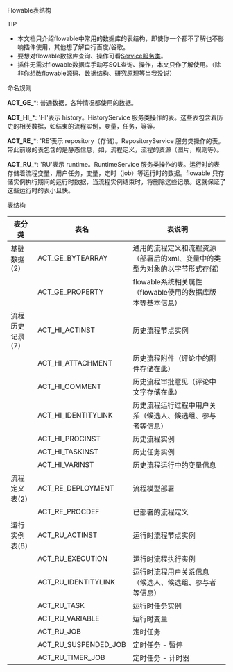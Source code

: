 Flowable表结构

TIP
* 本文档只介绍flowable中常用的数据库的表结构，即使你一个都不了解也不影响插件使用，其他想了解自行百度/谷歌。
* 要想对flowable数据库查询、操作可看[Service服务类](https://docs.nutflow.vip/flowable/service/repositoryService.html)。
* 插件无需对flowable数据库手动写SQL查询、操作，本文只作了解使用。（除非你想改flowable源码、数据结构、研究原理等当我没说）

命名规则

**ACT_GE_***: 普通数据，各种情况都使用的数据。

**ACT_HI_***: 'HI'表示 history。HistoryService 服务类操作的表。这些表包含着历史的相关数据，如结束的流程实例，变量，任务，等等。

**ACT_RE_***: 'RE'表示 repository（存储）。RepositoryService 服务类操作的表。带此前缀的表包含的是静态信息，如，流程定义，流程的资源（图片，规则等）。

**ACT_RU_***: 'RU'表示 runtime。RuntimeService 服务类操作的表。运行时的表存储着流程变量，用户任务，变量，定时（job）等运行时的数据。flowable 只存储实例执行期间的运行时数据，当流程实例结束时，将删除这些记录。这就保证了这些运行时的表小且快。

表结构

| 表分类       | 表名                | 表说明                                                     |
|------------|-------------------|----------------------------------------------------------|
| 基础数据(2)   | ACT_GE_BYTEARRAY   | 通用的流程定义和流程资源（部署后的xml、变量中的类型为对象的以字节形式存储）           |
|            | ACT_GE_PROPERTY    | flowable系统相关属性（flowable使用的数据库版本等基本信息）                              |
| 流程历史记录(7) | ACT_HI_ACTINST     | 历史流程节点实例                                                |
|            | ACT_HI_ATTACHMENT  | 历史流程附件（评论中的附件存储在此）                                     |
|            | ACT_HI_COMMENT     | 历史流程审批意见（评论中文字存储在此）                                      |
|            | ACT_HI_IDENTITYLINK| 历史流程运行过程中用户关系（候选人、候选组、参与者等信息）                        |
|            | ACT_HI_PROCINST    | 历史流程实例                                                  |
|            | ACT_HI_TASKINST    | 历史任务实例                                                  |
|            | ACT_HI_VARINST     | 历史流程运行中的变量信息                                           |
| 流程定义表(2)  | ACT_RE_DEPLOYMENT  | 流程模型部署                                                  |
|            | ACT_RE_PROCDEF     | 已部署的流程定义                                               |
| 运行实例表(8)  | ACT_RU_ACTINST     | 运行时流程节点实例                                              |
|            | ACT_RU_EXECUTION   | 运行时流程执行实例                                              |
|            | ACT_RU_IDENTITYLINK| 运行时流程用户关系信息 （候选人、候选组、参与者等信息）                          |
|            | ACT_RU_TASK        | 运行时任务实例                                                |
|            | ACT_RU_VARIABLE    | 运行时变量                                                  |
|            | ACT_RU_JOB         | 定时任务                                                   |
|            | ACT_RU_SUSPENDED_JOB| 定时任务 - 暂停                                              |
|            | ACT_RU_TIMER_JOB   | 定时任务 - 计时器                                              |